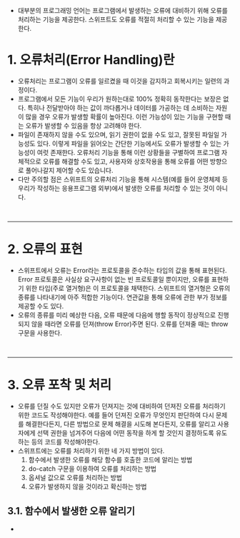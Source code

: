 - 대부분의 프로그래밍 언어는 프로그램에서 발생하는 오류에 대비하기 위해 오류를 처리하는 기능을 제공한다. 스위프트도 오류를 적절히 처리할 수 있는 기능을 제공한다.

# 1. 오류처리(Error Handling)란
- 오류처리는 프로그램이 오류를 일르켰을 때 이것을 감지하고 회복시키는 일련의 과정이다. 
- 프로그램에서 모든 기능이 우리가 원하는대로 100% 정확히 동작한다는 보장은 없다. 특히나 전달받아야 하는 값이 까다롭거나 데이터를 가공하는 데 소비하는 자원이 많을 경우 오류가 발생할 확률이 높아진다. 이런 가능성이 있는 기능을 구현할 때는 오류가 발생할 수 있음을 항상 고려해야 한다.
- 파일이 존재하지 않을 수도 있으며, 읽기 권한이 없을 수도 있고, 잘못된 파일일 가능성도 있다. 이렇게 파일을 읽어오는 간단한 기능에서도 오류가 발생할 수 있는 가능성이 여럿 존재한다. 오류처리 기능을 통해 이런 상황들을 구별하여 프로그램 자체적으로 오류를 해결할 수도 있고, 사용자와 상호작용을 통해 오류를 어떤 방향으로 풀어나갈지 제어할 수도 있습니다.
- 다만 주의할 점은 스위프트의 오류처리 기능을 통해 시스템(예를 들어 운영체제 등 우리가 작성하는 응용프로그램 외부)에서 발생한 오류를 처리할 수 있는 것이 아니다.

<br/>

-------------
# 2. 오류의 표현
- 스위프트에서 오류는 Error라는 프로토콜을 준수하는 타입의 값을 통해 표현된다. Error 프로토콜은 사실상 요구사항이 없는 빈 프로토콜일 뿐이지만, 오류를 표현하기 위한 타입(주로 열거형)은 이 프로토콜을 채택한다. 스위프트의 열거형은 오류의 종류를 나타내기에 아주 적합한 기능이다. 연관값을 통해 오류에 관한 부가 정보를 제공할 수도 있다. 
- 오류의 종류를 미리 예상한 다음, 오류 때문에 다음에 행할 동작이 정상적으로 진행되지 않을 때라면 오류를 던져(throw Error)주면 된다. 오류를 던져줄 때는 throw 구문을 사용한다.

<br/>

-------------
# 3. 오류 포착 및 처리
- 오류를 던질 수도 있지만 오류가 던져지는 것에 대비하여 던져진 오류를 처리하기 위한 코드도 작성해야한다. 예를 들어 던져진 오류가 무엇인지 판단하여 다시 문제를 해결한다든지, 다른 방법으로 문제 해결을 시도해 본다든지, 오류를 알리고 사용자에게 선택 권한을 넘겨주어 다음에 어떤 동작을 하게 할 것인지 결정하도록 유도하는 등의 코드를 작성해야한다.
- 스위프트에는 오류를 처리하기 위한 네 가지 방법이 있다.
  1. 함수에서 발생한 오류를 해당 함수를 호출한 코드에 알리는 방법
  2. do-catch 구문을 이용하여 오류를 처리하는 방법
  3. 옵셔널 값으로 오류를 처리하는 방법
  4. 오류가 발생하지 않을 것이라고 확신하는 방법

## 3.1. 함수에서 발생한 오류 알리기
- 
